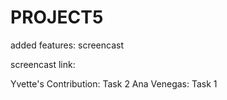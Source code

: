 # PROJECT5

added features: screencast 

screencast link:

Yvette's Contribution: Task 2
Ana Venegas: Task 1
